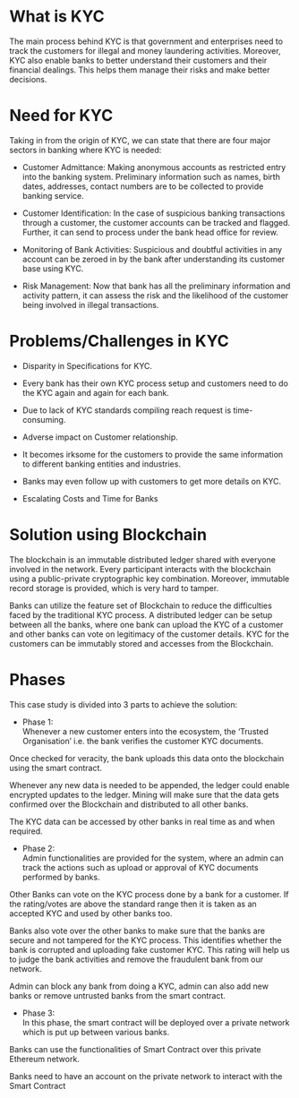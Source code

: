 # What is KYC

The main process behind KYC is that government and enterprises need to track the customers for illegal and money laundering activities. Moreover, KYC also enable banks to better understand their customers and their financial dealings. This helps them manage their risks and make better decisions.

# Need for KYC

Taking in from the origin of KYC, we can state that there are four major sectors in banking where KYC is needed:

* Customer Admittance: Making anonymous accounts as restricted entry into the banking system. Preliminary information such as names, birth dates, addresses, contact numbers are to be collected to provide banking service.

* Customer Identification: In the case of suspicious banking transactions through a customer, the customer accounts can be tracked and flagged. Further, it can send to process under the bank head office for review.

* Monitoring of Bank Activities: Suspicious and doubtful activities in any account can be zeroed in by the bank after understanding its customer base using KYC.

* Risk Management: Now that bank has all the preliminary information and activity pattern, it can assess the risk and the likelihood of the customer being involved in illegal transactions.

# Problems/Challenges in KYC

* Disparity in Specifications for KYC.

* Every bank has their own KYC process setup and customers need to do the KYC again and again for each bank.

* Due to lack of KYC standards compiling reach request is time-consuming.

* Adverse impact on Customer relationship.

* It becomes irksome for the customers to provide the same information to different banking entities and industries.

* Banks may even follow up with customers to get more details on KYC.

* Escalating Costs and Time for Banks


# Solution using Blockchain

The blockchain is an immutable distributed ledger shared with everyone involved in the network. Every participant interacts with the blockchain using a public-private cryptographic key combination. Moreover, immutable record storage is provided, which is very hard to tamper.

 
Banks can utilize the feature set of Blockchain to reduce the difficulties faced by the traditional KYC process. A distributed ledger can be setup between all the banks, where one bank can upload the KYC of a customer and other banks can vote on legitimacy of the customer details. KYC for the customers can be immutably stored and accesses from the Blockchain.


# Phases

This case study is divided into 3 parts to achieve the solution:

* Phase 1:<br/>
Whenever a new customer enters into the ecosystem, the ‘Trusted Organisation’ i.e. the bank verifies the customer KYC documents.

Once checked for veracity, the bank uploads this data onto the blockchain using the smart contract.

Whenever any new data is needed to be appended, the ledger could enable encrypted updates to the ledger. Mining will make sure that the data gets confirmed over the Blockchain and distributed to all other banks.

The KYC data can be accessed by other banks in real time as and when required.

* Phase 2: <br/>
Admin functionalities are provided for the system, where an admin can track the actions such as upload or approval of KYC documents performed by banks.

Other Banks can vote on the KYC process done by a bank for a customer. If the rating/votes are above the standard range then it is taken as an accepted KYC and used by other banks too.

Banks also vote over the other banks to make sure that the banks are secure and not tampered for the KYC process. This identifies whether the bank is corrupted and uploading fake customer KYC. This rating will help us to judge the bank activities and remove the fraudulent bank from our network.

Admin can block any bank from doing a KYC, admin can also add new banks or remove untrusted banks from the smart contract.

* Phase 3: <br/>
In this phase, the smart contract will be deployed over a private network which is put up between various banks.

Banks can use the functionalities of Smart Contract over this private Ethereum network.

Banks need to have an account on the private network to interact with the Smart Contract
